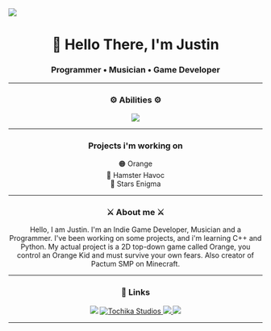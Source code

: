 <!-- Banner principal -->
<div>
  <img style="100%" src="https://capsule-render.vercel.app/api?type=slice&height=100&section=header&reversal=false&text=Tochika%20Studios&fontSize=40&fontColor=FFFFFF&fontAlign=50&fontAlignY=50&stroke=000&strokeWidth=2&descSize=20&descAlign=50&descAlignY=50&color=953F24"  />
</div>

</p>

<h1 align="center">👋 Hello There, I'm Justin</h1>
<h3 align="center">Programmer • Musician • Game Developer</h3>

---
### <p align="center"> ⚙️ Abilities ⚙️ </p>
<p align="center">
  <img src="https://skillicons.dev/icons?i=gamemakerstudio,cpp,python,discord,html,css" />
</p>

---

### <p align="center"> Projects i'm working on </p>
<p align="center">
  🟠 Orange        <br>
  🐹 Hamster Havoc <br>
  🚀 Stars Enigma  <br>
</p>

---

### <p align="center"> ⚔️ About me ⚔️ </p>
<p align="center">
  Hello, I am Justin. I'm an Indie Game Developer, Musician and a Programmer. I've been working on some projects, and i'm learning C++ and Python. My actual project is a 2D top-down game called Orange, you control an Orange Kid and must survive your own fears. Also creator of Pactum SMP on Minecraft. 
</p>

---

### <p align="center"> 🔗 Links </p>
<p align="center">
  <a href="https://github.com/12Guilhrm12"><img src="https://img.shields.io/badge/GitHub-181717?style=for-the-badge&logo=github&logoColor=white"/></a>
  <a href="https://tochikastudios.onrender.com">
    <img src="https://custom-icon-badges.demolab.com/badge/Tochika_Studios-orange.svg?logo=tochikastudios&logoColor=white&style=for-the-badge" alt="Tochika Studios"/>
  </a>
  <a href="https://www.youtube.com/@12guilhrm12" target="_blank">
    <img src="https://img.shields.io/badge/YouTube-FF0000?style=for-the-badge&logo=youtube&logoColor=white"/>
  </a>
  <a href="https://discord.gg/c67w3fmyQS" target="_blank">
    <img src="https://img.shields.io/badge/Discord-5865F2?style=for-the-badge&logo=discord&logoColor=white"/>
  </a>

</p>

---
